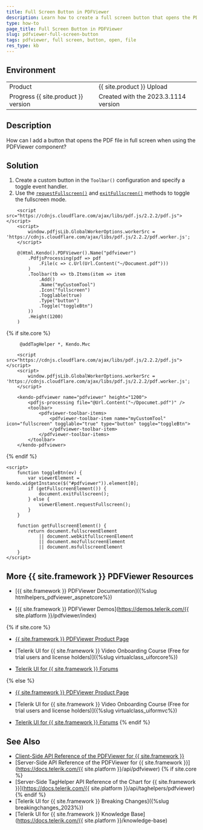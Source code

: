 ```yaml
---
title: Full Screen Button in PDFViewer
description: Learn how to create a full screen button that opens the PDF file in full screen when using the Telerik UI for {{ site.framework }} PDFViewer.
type: how-to
page_title: Full Screen Button in PDFViewer
slug: pdfviewer-full-screen-button
tags: pdfviewer, full screen, button, open, file
res_type: kb
---
```


## Environment
<table>
 <tr>
  <td>Product</td>
  <td>{{ site.product }} Upload</td>
 </tr>
 <tr>
  <td>Progress {{ site.product }} version</td>
  <td>Created with the 2023.3.1114 version</td>
 </tr>
</table>

## Description
How can I add a button that opens the PDF file in full screen when using the PDFViewer component?

## Solution
1. Create a custom button in the `Toolbar()` configuration and specify a toggle event handler.
2. Use the [`requestFullscreen()`](https://developer.mozilla.org/en-US/docs/Web/API/Element/requestFullscreen) and [`exitFullscreen()`](https://developer.mozilla.org/en-US/docs/Web/API/Document/exitFullscreen) methods to toggle the fullscreen mode.

```HtmlHelper
    <script src="https://cdnjs.cloudflare.com/ajax/libs/pdf.js/2.2.2/pdf.js"></script>
    <script>
        window.pdfjsLib.GlobalWorkerOptions.workerSrc = 'https://cdnjs.cloudflare.com/ajax/libs/pdf.js/2.2.2/pdf.worker.js';
    </script>

    @(Html.Kendo().PDFViewer().Name("pdfviewer")
        .PdfjsProcessing(pdf => pdf
            .File(c => c.Url(Url.Content("~/Document.pdf")))
        )
        .Toolbar(tb => tb.Items(item => item
            .Add()
            .Name("myCustomTool")
            .Icon("fullscreen")
            .Togglable(true)
            .Type("button")
            .Toggle("toggleBtn")
        ))
        .Height(1200)
    )
```
{% if site.core %}
```TagHelper
     @addTagHelper *, Kendo.Mvc

    <script src="https://cdnjs.cloudflare.com/ajax/libs/pdf.js/2.2.2/pdf.js"></script>
    <script>
        window.pdfjsLib.GlobalWorkerOptions.workerSrc = 'https://cdnjs.cloudflare.com/ajax/libs/pdf.js/2.2.2/pdf.worker.js';
    </script>

    <kendo-pdfviewer name="pdfviewer" height="1200">
        <pdfjs-processing file="@Url.Content("~/Dpocumet.pdf")" />
        <toolbar>
            <pdfviewer-toolbar-items>
                <pdfviewer-toolbar-item name="myCustomTool" icon="fullscreen" togglable="true" type="button" toggle="toggleBtn">
                </pdfviewer-toolbar-item>
            </pdfviewer-toolbar-items>
        </toolbar>
    </kendo-pdfviewer>
```
{% endif %}
```Script
<script>
    function toggleBtn(ev) {
        var viewerElement = kendo.widgetInstance($("#pdfviewer")).element[0];
        if (getFullscreenElement()) {
            document.exitFullscreen();
        } else {
            viewerElement.requestFullscreen();
        }
    }

    function getFullscreenElement() {
        return document.fullscreenElement
            || document.webkitfullscreenElement
            || document.mozfullscreenElement
            || document.msfullscreenElement
    }
</script>
```

## More {{ site.framework }} PDFViewer Resources

* [{{ site.framework }} PDFViewer Documentation]({%slug htmlhelpers_pdfviewer_aspnetcore%})

* [{{ site.framework }} PDFViewer Demos](https://demos.telerik.com/{{ site.platform }}/pdfviewer/index)

{% if site.core %}
* [{{ site.framework }} PDFViewer Product Page](https://www.telerik.com/aspnet-core-ui/pdf-viewer)

* [Telerik UI for {{ site.framework }} Video Onboarding Course (Free for trial users and license holders)]({%slug virtualclass_uiforcore%})

* [Telerik UI for {{ site.framework }} Forums](https://www.telerik.com/forums/aspnet-core-ui)

{% else %}
* [{{ site.framework }} PDFViewer Product Page](https://www.telerik.com/aspnet-mvc/pdf-viewer)

* [Telerik UI for {{ site.framework }} Video Onboarding Course (Free for trial users and license holders)]({%slug virtualclass_uiformvc%})

* [Telerik UI for {{ site.framework }} Forums](https://www.telerik.com/forums/aspnet-mvc)
{% endif %}

## See Also

* [Client-Side API Reference of the PDFViewer for {{ site.framework }}](https://docs.telerik.com/kendo-ui/api/javascript/ui/pdfviewer)
* [Server-Side API Reference of the PDFViewer for {{ site.framework }}](https://docs.telerik.com/{{ site.platform }}/api/pdfviewer)
{% if site.core %}
* [Server-Side TagHelper API Reference of the Chart for {{ site.framework }}](https://docs.telerik.com/{{ site.platform }}/api/taghelpers/pdfviewer)
{% endif %}
* [Telerik UI for {{ site.framework }} Breaking Changes]({%slug breakingchanges_2023%})
* [Telerik UI for {{ site.framework }} Knowledge Base](https://docs.telerik.com/{{ site.platform }}/knowledge-base)
